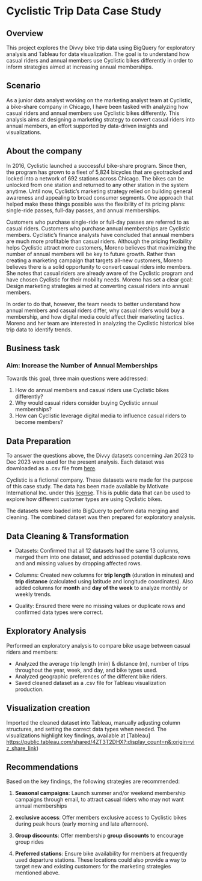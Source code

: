 # Cyclistic Trip Data Case Study
## Overview
This project explores the Divvy bike trip data using BigQuery for exploratory analysis and Tableau for data visualization. The goal is to understand how casual riders and annual members use Cyclistic bikes differently in order to inform strategies aimed at increasing annual memberships.

## Scenario
As a junior data analyst working on the marketing analyst team at Cyclistic, a bike-share company in Chicago, I have been tasked with analyzing how casual riders and annual members use Cyclistic bikes differently. This analysis aims at designing a marketing strategy to convert casual riders into annual members, an effort supported by data-driven insights and visualizations. 

## About the company
In 2016, Cyclistic launched a successful bike-share program. Since then, the program has grown to a fleet of 5,824 bicycles that are geotracked and locked into a network of 692 stations across Chicago. The bikes can be unlocked from one station and returned to any other station in the system anytime. Until now, Cyclistic’s marketing strategy relied on building general awareness and appealing to broad consumer segments. One approach that helped make these things possible was the flexibility of its pricing plans: single-ride passes, full-day passes, and annual memberships.

Customers who purchase single-ride or full-day passes are referred to as casual riders. Customers who purchase annual memberships are Cyclistic members. Cyclistic’s finance analysts have concluded that annual members are much more profitable than casual riders. Although the pricing flexibility helps Cyclistic attract more customers, Moreno believes that maximizing the number of annual members will be key to future growth. Rather than creating a marketing campaign that targets all-new customers, Moreno believes there is a solid opportunity to convert casual riders into members. She notes that casual riders are already aware of the Cyclistic program and have chosen Cyclistic for their mobility needs. Moreno has set a clear goal: Design marketing strategies aimed at converting casual riders into annual members. 

In order to do that, however, the team needs to better understand how annual members and casual riders differ, why casual riders would buy a membership, and how digital media could affect their marketing tactics. Moreno and her team are interested in analyzing the Cyclistic historical bike trip data to identify trends.

## Business task
### Aim: Increase the Number of Annual Memberships

Towards this goal, three main questions were addressed:
1. How do annual members and casual riders use Cyclistic bikes differently?
2. Why would casual riders consider buying Cyclistic annual memberships?
3. How can Cyclistic leverage digital media to influence casual riders to become members?

## Data Preparation
To answer the questions above, the Divvy datasets concerning Jan 2023 to Dec 2023 were used for the present analysis. Each dataset was downloaded as a .csv file from [here](https://divvy-tripdata.s3.amazonaws.com/index.html). 

Cyclistic is a fictional company. These datasets were made for the purpose of this case study. The data has been made available by Motivate International Inc. under this [license](https://divvybikes.com/data-license-agreement). This is public data that can be used to explore how different customer types are using Cyclistic bikes.

The datasets were loaded into BigQuery to perform data merging and cleaning. The combined dataset was then prepared for exploratory analysis.

## Data Cleaning & Transformation 
- Datasets: Confirmed that all 12 datasets had the same 13 columns, merged them into one dataset, and addressed potential duplicate rows and and missing values by dropping affected rows.  

- Columns: Created new columns for **trip length** (duration in minutes) and **trip distance** (calculated using latitude and longitude coordinates). Also added columns for **month** and **day of the week** to analyze monthly or weekly trends.

- Quality: Ensured there were no missing values or duplicate rows and confirmed data types were correct.


## Exploratory Analysis
Performed an exploratory analysis to compare bike usage between casual riders and members:
- Analyzed the average trip length (min) & distance (m), number of trips throughout the year, week, and day, and bike types used.
- Analyzed geographic preferences of the different bike riders.
- Saved cleaned dataset as a .csv file for Tableau visualization production.


## Visualization creation
Imported the cleaned dataset into Tableau, manually adjusting column structures, and setting the correct data types when needed. The visualizations highlight key findings, available at [Tableau] https://public.tableau.com/shared/4ZT3T2DHX?:display_count=n&:origin=viz_share_link)

## Recommendations
Based on the key findings, the following strategies are recommended:
1. **Seasonal campaigns**: Launch summer and/or weekend membership campaigns through email, to attract casual riders who may not want annual memberships

2. **exclusive access**: Offer members exclusive access to Cyclistic bikes during peak hours (early morning and late afternoon).

3. **Group discounts**: Offer membership **group discounts** to encourage group rides

4. **Preferred stations**: Ensure bike availability for members at frequently used departure stations. These locations could also provide a way to target new and existing customers for the marketing strategies mentioned above.
